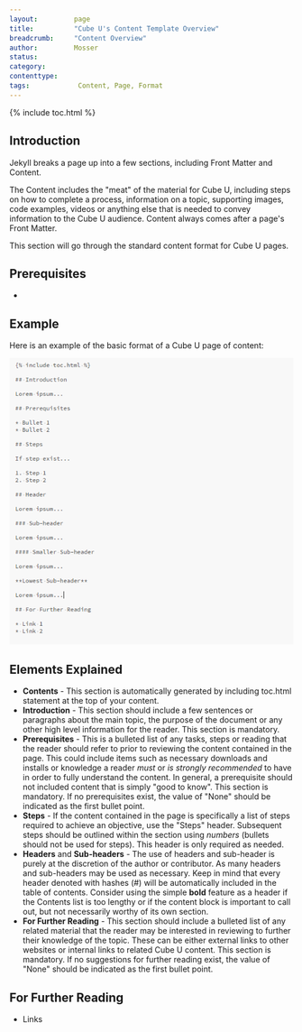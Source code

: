 ```yaml
---
layout:         page
title:          "Cube U's Content Template Overview"
breadcrumb:     "Content Overview"
author:         Mosser
status:         
category:
contenttype:
tags:            Content, Page, Format
---
```


{% include toc.html %}

## Introduction

Jekyll breaks a page up into a few sections, including Front Matter and Content.

The Content includes the "meat" of the material for Cube U, including steps on
how to complete a process, information on a topic, supporting images, code 
examples, videos or anything else that is needed to convey information to the 
Cube U audience. Content always comes after a page's Front Matter.

This section will go through the standard content format for Cube U pages.

## Prerequisites

* 

## Example

Here is an example of the basic format of a Cube U page of content:

![](images/contentExample.png)

## Elements Explained

* **Contents** - This section is automatically generated by including 
    toc.html statement at the top of your content.
* **Introduction** - This section should include a few sentences or paragraphs 
    about the main topic, the purpose of the document or any other high level 
    information for the reader.  This section is mandatory.
* **Prerequisites** - This is a bulleted list of any tasks, steps or reading 
    that the reader should refer to prior to reviewing the content contained in 
    the page.  This could include items such as necessary downloads and installs 
    or knowledge a reader *must* or *is strongly recommended* to have in order 
    to fully understand the content. In general, a prerequisite should not 
    included content that is simply "good to know".  This section is mandatory. 
    If no prerequisites exist, the value of "None" should be indicated as the 
    first bullet point.
* **Steps** - If the content contained in the page is specifically a list of 
    steps required to achieve an objective, use the "Steps" header.  Subsequent 
    steps should be outlined within the section using *numbers* (bullets should 
    not be used for steps). This header is only required as needed.
* **Headers** and **Sub-headers** - The use of headers and sub-header is purely 
    at the discretion of the author or contributor. As many headers and 
    sub-headers may be used as necessary.  Keep in mind that every header 
    denoted with hashes (#) will be automatically included in the table of 
    contents.  Consider using the simple **bold** feature as a header if the 
    Contents list is too lengthy or if the content block is important to call 
    out, but not necessarily worthy of its own section.
* **For Further Reading** - This section should include a bulleted list of any 
    related material that the reader may be interested in reviewing to further 
    their knowledge of the topic.  These can be either external links to other 
    websites or internal links to related Cube U content. This section is
    mandatory. If no suggestions for further reading exist, the value of "None" 
    should be indicated as the first bullet point.

## For Further Reading

* Links






